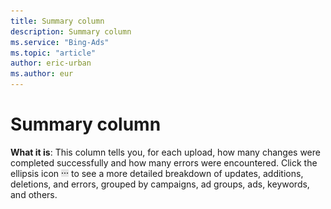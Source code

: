 ```yaml
---
title: Summary column
description: Summary column
ms.service: "Bing-Ads"
ms.topic: "article"
author: eric-urban
ms.author: eur
---
```


# Summary column

**What it is**: This column tells you, for each upload, how many changes were completed successfully and how many errors were encountered. Click the ellipsis icon ![More information icon](../../images/BA_ScreenCap_DeliveryDetails.png) to see a more detailed breakdown of updates, additions, deletions, and errors, grouped by campaigns, ad groups, ads, keywords, and others.


